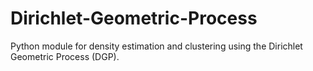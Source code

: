 # Dirichlet-Geometric-Process
Python module for density estimation and clustering using the Dirichlet Geometric Process (DGP).
